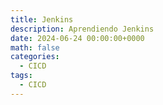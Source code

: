 ```yaml
---
title: Jenkins
description: Aprendiendo Jenkins
date: 2024-06-24 00:00:00+0000
math: false
categories:
  - CICD
tags:
  - CICD
---
```

